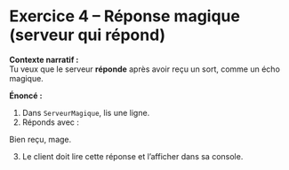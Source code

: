 # Exercice 4 – Réponse magique (serveur qui répond)

**Contexte narratif :**  
Tu veux que le serveur **réponde** après avoir reçu un sort, comme un écho magique.

**Énoncé :**  
1. Dans `ServeurMagique`, lis une ligne.  
2. Réponds avec :

Bien reçu, mage.

3. Le client doit lire cette réponse et l’afficher dans sa console.

